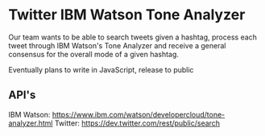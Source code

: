 # Twitter IBM Watson Tone Analyzer

Our team wants to be able to search tweets given a hashtag, process each tweet
through IBM Watson's Tone Analyzer and receive a general consensus for the overall
mode of a given hashtag.


Eventually plans to write in JavaScript, release to public

## API's
IBM Watson: https://www.ibm.com/watson/developercloud/tone-analyzer.html
Twitter: https://dev.twitter.com/rest/public/search
